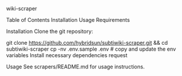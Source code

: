 wiki-scraper

Table of Contents
Installation
Usage
Requirements

Installation
Clone the git repository:

git clone https://github.com/hybridsun/subtiwiki-scraper.git && cd subtiwiki-scraper
cp -nv .env.sample .env  # copy and update the env variables
Install necessary dependencies
request

Usage
See scrapers/README.md for usage instructions.
